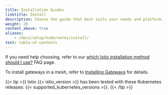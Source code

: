 ```yaml
---
title: Installation Guides
linktitle: Install
description: Choose the guide that best suits your needs and platform.
weight: 20
content_above: true
aliases:
    - /docs/setup/kubernetes/install/
test: table-of-contents
---
```


If you need help choosing, refer to our
[which Istio installation method should I use?](/es/about/faq/#install-method-selection) FAQ page.

To install gateways in a mesh, refer to [Installing Gateways](/es/docs/setup/additional-setup/gateway) for details.

{{< tip >}}
Istio {{< istio_version >}} has been tested with these Kubernetes releases:
{{< supported_kubernetes_versions >}}.
{{< /tip >}}
